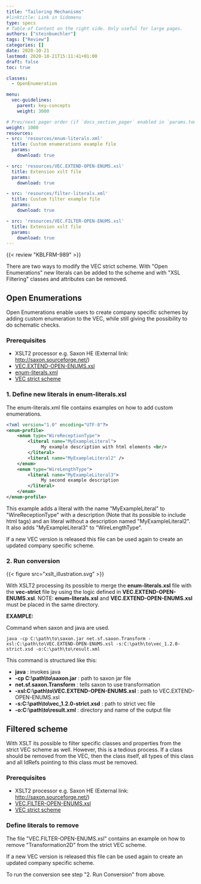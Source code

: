 ```yaml
---
title: "Tailoring Mechanisms"
#linktitle: Link in Sidemenu
type: specs
# Table of Content on the right side. Only useful for large pages.
authors: ["steinbuechler"]
tags: ["Review"]
categories: []
date: 2020-10-21
lastmod: 2020-10-21T15:11:41+01:00
draft: false
toc: true

classes:
  - OpenEnumeration

menu:
  vec-guidelines:
    parent: key-concepts
    weight: 3000

# Prev/next pager order (if `docs_section_pager` enabled in `params.toml`)
weight: 1000
resources:
- src: 'resources/enum-literals.xml'
  title: Custom enumerations example file
  params:
    download: true

- src: 'resources/VEC.EXTEND-OPEN-ENUMS.xsl'
  title: Extension xslt file
  params:
    download: true

- src: 'resources/filter-literals.xml'
  title: Custom filter example file
  params:
    download: true

- src: 'resources/VEC.FILTER-OPEN-ENUMS.xsl'
  title: Extension xslt file
  params:
    download: true
---
```


{{< review "KBLFRM-989" >}}

There are two ways to modify the VEC strict scheme. With "Open Enumerations" new literals can be added to the scheme and with "XSL Filtering" classes and attributes can be removed.

## Open Enumerations

Open Enumerations enable users to create company specific schemes by adding custom enumeration to the VEC, while still giving the possibility to do schematic checks.

### Prerequisites
- XSLT2 processor e.g. Saxon HE (External link: <http://saxon.sourceforge.net/>)
- <a href="documents/VEC.EXTEND-OPEN-ENUMS.xsl" download >VEC.EXTEND-OPEN-ENUMS.xsl</a>
- <a href="documents/enum-literals.xml" download >enum-literals.xml</a>
- [VEC strict scheme](<https://ecad-wiki.prostep.org/specifications/vec/>)

### 1. Define new literals in enum-literals.xsl

The enum-literals.xml file contains examples on how to add custom enumerations.

```xml
<?xml version="1.0" encoding="UTF-8"?>
<enum-profile>
    <enum type="WireReceptionType">
        <literal name="MyExampleLiteral">
             My example description with html elements <br/>
        </literal>
        <literal name="MyExampleLiteral2" />
    </enum>
    <enum type="WireLengthType">
        <literal name="MyExampleLiteral3">
             My second example description
        </literal>
    </enum>
</enum-profile>
```

This example adds a literal with the name "MyExampleLiteral" to "WireReceptionType" with a description (Note that its possible to include html tags) and an literal without a description named "MyExampleLiteral2". It also adds "MyExampleLiteral3" to "WireLengthType". 

If a new VEC version is released this file can be used again to create an updated company specific scheme.

### 2. Run conversion

{{< figure src="xslt_illustration.svg" >}}

With XSLT2 processing its possible to merge the **enum-literals.xsl** file with the **vec-strict** file by using the logic defined in **VEC.EXTEND-OPEN-ENUMS.xsl**. NOTE: **enum-literals.xsl** and **VEC.EXTEND-OPEN-ENUMS.xsl** must be placed in the same directory. 

**EXAMPLE:**

Command when saxon and java are used.

```console
java -cp C:\path\to\saxon.jar net.sf.saxon.Transform -xsl:C:\path\to\VEC.EXTEND-OPEN-ENUMS.xsl -s:C:\path\to\vec_1.2.0-strict.xsd -o:C:\path\to\result.xml
```

This command is structured like this:
- **java** : invokes java
- **-cp C:\path\to\saxon.jar** : path to saxon jar file
- **net.sf.saxon.Transform** : tells saxon to use transformation
- **-xsl:C:\path\to\VEC.EXTEND-OPEN-ENUMS.xsl** : path to VEC.EXTEND-OPEN-ENUMS.xsl
- **-s:C:\path\to\vec_1.2.0-strict.xsd** : path to strict vec file
- **-o:C:\path\to\result.xml** : directory and name of the output file

## Filtered scheme

With XSLT its possible to filter specific classes and properties from the strict VEC scheme as well. However, this is a tedious process. If a class should be removed from the VEC, then the class itself, all types of this class and all IdRefs pointing to this class must be removed.

### Prerequisites
- XSLT2 processor e.g. Saxon HE (External link: <http://saxon.sourceforge.net/>)
- <a href="documents/VEC.FILTER-OPEN-ENUMS.xsl" download >VEC.FILTER-OPEN-ENUMS.xsl</a>
- [VEC strict scheme](<https://ecad-wiki.prostep.org/specifications/vec/>)

### Define literals to remove

The file "VEC.FILTER-OPEN-ENUMS.xsl" contains an example on how to remove "Transformation2D" from the strict VEC scheme.

If a new VEC version is released this file can be used again to create an updated company specific scheme.

To run the conversion see step "2. Run Conversion" from above. 
